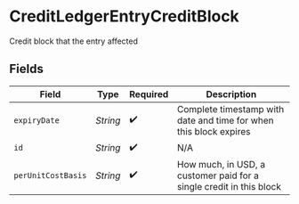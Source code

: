 # CreditLedgerEntryCreditBlock

Credit block that the entry affected


## Fields

| Field                                                               | Type                                                                | Required                                                            | Description                                                         |
| ------------------------------------------------------------------- | ------------------------------------------------------------------- | ------------------------------------------------------------------- | ------------------------------------------------------------------- |
| `expiryDate`                                                        | *String*                                                            | :heavy_check_mark:                                                  | Complete timestamp with date and time for when this block expires   |
| `id`                                                                | *String*                                                            | :heavy_check_mark:                                                  | N/A                                                                 |
| `perUnitCostBasis`                                                  | *String*                                                            | :heavy_check_mark:                                                  | How much, in USD, a customer paid for a single credit in this block |